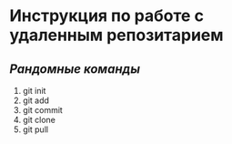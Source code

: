 # Инструкция по работе с удаленным репозитарием

## *Рандомные команды*

1. git init
2. git add
3. git commit
4. git clone
5. git pull
